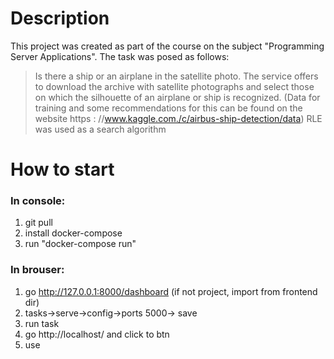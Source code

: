 # Description
This project was created as part 
of the course on the subject 
"Programming Server Applications".
The task was posed as follows:
>Is there a ship or an airplane in the satellite photo.
>The service offers to download the archive with satellite photographs 
>and select those on which the silhouette of an airplane or ship is recognized. 
>(Data for training and some recommendations for this can be found on the website https : //www.kaggle.com./c/airbus-ship-detection/data)
RLE was used as a search algorithm
# How to start
### In console:
1. git pull
2. install docker-compose
3. run "docker-compose run"
### In brouser:
1. go http://127.0.0.1:8000/dashboard (if not project, import from frontend dir)
2. tasks->serve->config->ports 5000-> save
3. run task
4. go http://localhost/ and click to btn
5. use
